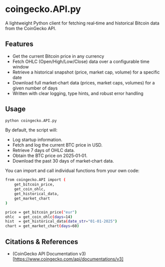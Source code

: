 # coingecko.API.py

A lightweight Python client for fetching real‑time and historical Bitcoin data from the CoinGecko API.

## Features

- Get the current Bitcoin price in any currency  
- Fetch OHLC (Open/High/Low/Close) data over a configurable time window  
- Retrieve a historical snapshot (price, market cap, volume) for a specific date  
- Download full market‑chart data (prices, market caps, volumes) for a given number of days  
- Written with clear logging, type hints, and robust error handling  

## Usage
```bash
python coingecko.API.py
```
By default, the script will:

- Log startup information.
- Fetch and log the current BTC price in USD.
- Retrieve 7 days of OHLC data.
- Obtain the BTC price on 2025‑01‑01.
- Download the past 30 days of market‑chart data.

You can import and call individual functions from your own code:
```bash
from coingecko.API import (
    get_bitcoin_price,
    get_coin_ohlc,
    get_historical_data,
    get_market_chart
)

price = get_bitcoin_price("eur")
ohlc  = get_coin_ohlc(days=14)
hist  = get_historical_data(date_str="01-01-2025")
chart = get_market_chart(days=60)
```

## Citations & References
- (CoinGecko API Documentation v3)[https://www.coingecko.com/api/documentations/v3]
